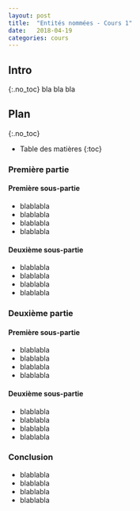 ```yaml
---
layout: post
title:  "Entités nommées - Cours 1"
date:   2018-04-19
categories: cours
---
```


## Intro
{:.no_toc}
bla bla bla 

## Plan
{:.no_toc}
* Table des matières
{:toc}

### Première partie
#### Première sous-partie

- blablabla
- blablabla
- blablabla
- blablabla

#### Deuxième sous-partie

- blablabla
- blablabla
- blablabla
- blablabla


### Deuxième partie
#### Première sous-partie

- blablabla
- blablabla
- blablabla
- blablabla

#### Deuxième sous-partie

- blablabla
- blablabla
- blablabla
- blablabla

### Conclusion

- blablabla
- blablabla
- blablabla
- blablabla

